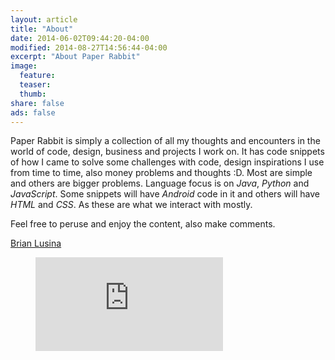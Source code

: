 ```yaml
---
layout: article
title: "About"
date: 2014-06-02T09:44:20-04:00
modified: 2014-08-27T14:56:44-04:00
excerpt: "About Paper Rabbit"
image:
  feature:
  teaser:
  thumb:
share: false
ads: false
---
```


Paper Rabbit is simply a collection of all my thoughts and encounters in the world of code, design, business and projects I work on. It has code snippets of how I came to solve some challenges with code, design inspirations I use from time to time, also money problems and thoughts :D. Most are simple and others are bigger problems. Language focus is on *Java*, *Python* and *JavaScript*. Some snippets will have *Android* code in it and others will have *HTML* and *CSS*. As these are what we interact with mostly.

Feel free to peruse and enjoy the content, also make comments.

<div class="LI-profile-badge"  data-version="v1" data-size="medium" data-locale="en_US" data-type="horizontal" data-theme="light" data-vanity="brianlusina"><a class="LI-simple-link" href='https://ke.linkedin.com/in/brianlusina?trk=profile-badge'>Brian Lusina</a></div>

<figure><embed src="https://wakatime.com/@a3426a26-e7b4-4b98-8f41-fd87685dc883/adcd3901-dd83-4bd3-b7bc-33e07e52118d.svg"></embed></figure>
